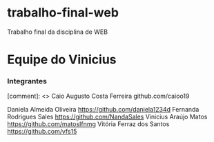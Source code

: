 # trabalho-final-web
Trabalho final da disciplina de WEB
# Equipe do Vinicius 

### Integrantes
[comment]: <> Caio Augusto Costa Ferreira github.com/caioo19

Daniela Almeida Oliveira https://github.com/daniela1234d
Fernanda Rodrigues Sales https://github.com/NandaSales
Vinicius Araújo Matos https://github.com/matosIfnmg
Vitória Ferraz dos Santos https://github.com/vfs15

